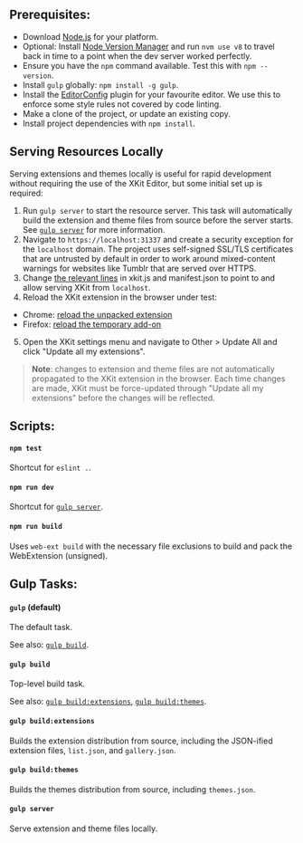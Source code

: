 ## Prerequisites:

* Download [Node.js](https://nodejs.org/download/) for your platform.
* Optional: Install [Node Version Manager](https://github.com/nvm-sh/nvm) and run `nvm use v8` to travel back in time to a point when the dev server worked perfectly.
* Ensure you have the `npm` command available.  Test this with `npm --version`.
* Install `gulp` globally: `npm install -g gulp`.
* Install the [EditorConfig](http://editorconfig.org/#download) plugin for your favourite editor.  We use this to enforce some style rules not covered by code linting.
* Make a clone of the project, or update an existing copy.
* Install project dependencies with `npm install`.

## Serving Resources Locally

Serving extensions and themes locally is useful for rapid development without requiring the use of the XKit Editor, but some initial set up is required:

1. Run `gulp server` to start the resource server.  This task will automatically build the extension and theme files from source before the server starts.  See [`gulp server`](#gulp-server) for more information.
2. Navigate to `https://localhost:31337` and create a security exception for the `localhost` domain.  The project uses self-signed SSL/TLS certificates that are untrusted by default in order to work around mixed-content warnings for websites like Tumblr that are served over HTTPS.
3. Change [the relevant lines](https://gist.github.com/hobinjk/4b0ae4698d4e35320d3c977753946cf5) in xkit.js and manifest.json to point to and allow serving XKit from `localhost`.
4. Reload the XKit extension in the browser under test:
  - Chrome: [reload the unpacked extension](https://developer.chrome.com/extensions/getstarted#unpacked)
  - Firefox: [reload the temporary add-on](https://developer.mozilla.org/en-US/docs/Tools/about:debugging#Extensions)
5. Open the XKit settings menu and navigate to Other > Update All and click "Update all my extensions".

> **Note**: changes to extension and theme files are not automatically propagated to the XKit extension in the browser.  Each time changes are made, XKit must be force-updated through "Update all my extensions" before the changes will be reflected.

## Scripts:

#### `npm test`

Shortcut for `eslint .`.

#### `npm run dev`

Shortcut for [`gulp server`](#gulp-server).

#### `npm run build`

Uses `web-ext build` with the necessary file exclusions to build and pack the WebExtension (unsigned).

## Gulp Tasks:

#### `gulp` (default)

The default task.

See also: [`gulp build`](#gulp-build).

#### `gulp build`

Top-level build task.

See also: [`gulp build:extensions`](#gulp-buildextensions), [`gulp build:themes`](#gulp-buildthemes).

#### `gulp build:extensions`

Builds the extension distribution from source, including the JSON-ified extension files, `list.json`, and `gallery.json`.

#### `gulp build:themes`

Builds the themes distribution from source, including `themes.json`.

#### `gulp server`

Serve extension and theme files locally.
